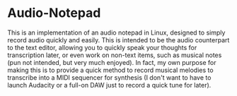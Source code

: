# Audio-Notepad

This is an implementation of an audio notepad in Linux, designed to simply record audio quickly and easily.  This is intended to be the audio counterpart to the text editor, allowing you to quickly speak your thoughts for transcription later, or even work on non-text items, such as musical notes (pun not intended, but very much enjoyed).  In fact, my own purpose for making this is to provide a quick method to record musical melodies to transcribe into a MIDI sequencer for synthesis (I don't want to have to launch Audacity or a full-on DAW just to record a quick tune for later).
